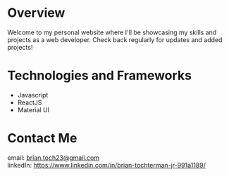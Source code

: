 # Overview

Welcome to my personal website where I'll be showcasing my skills and projects as a web developer. Check back regularly for updates and added projects!

# Technologies and Frameworks

<ul>
  <li>Javascript</li>
  <li>ReactJS</li>
  <li>Material UI</li>
</ul>

# Contact Me

email: brian.toch23@gmail.com
<br/>
linkedIn: https://www.linkedin.com/in/brian-tochterman-jr-991a1189/
